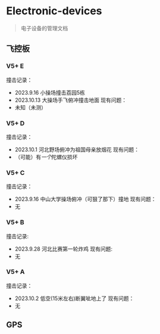 # Electronic-devices
> 电子设备的管理文档

## 飞控板
### V5+ E
撞击记录：
- 2023.9.16  小操场撞击荔园5栋
- 2023.10.13 大操场手飞俯冲撞击地面
现有问题：
- 未知（未测）

### V5+ D
撞击记录：
- 2023.10.1 河北野场俯冲为祖国母亲放烟花
现有问题：
- （可能）有*一个*陀螺仪损坏

### V5+ C
撞击记录：
- 2023.9.16 中山大学操场俯冲（可狠了那下）撞地
现有问题：
- 无

### V5+ B
撞击记录:
- 2023.9.28 河北比赛第一轮炸鸡
现有问题:
- 无

### V5+ A
撞击记录：
- 2023.10.2 低空(15米左右)断翼呲地上了
现有问题：
- 无

## GPS
